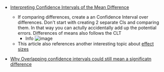+ [Interpreting Confidence Intervals of the Mean Difference](https://statisticsbyjim.com/hypothesis-testing/confidence-intervals-compare-means/)
   + If comparing differences, create a an Confidence Interval over differences. Don't start with creating 2 separate CIs and comparing them. In that way you can actully accidentally add up the potential errors. Differences of means also follows the CLT 
     + Info ![image](https://user-images.githubusercontent.com/21141607/158538618-cdb3c820-f7f6-4a9f-965c-77232aca028f.png)
   + This article also references another interesting topic about [effect sizes](https://statisticsbyjim.com/basics/effect-sizes-statistics/)

+ [Why Overlapping confidence intervals could still mean a significatn difference](https://towardsdatascience.com/why-overlapping-confidence-intervals-mean-nothing-about-statistical-significance-48360559900a)
